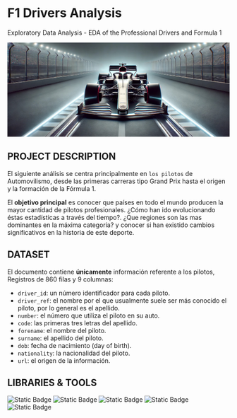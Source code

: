 # F1 Drivers Analysis
 Exploratory Data Analysis - EDA of the Professional Drivers and Formula 1  

![F1 Car](images/F1%20car.jpg)

## PROJECT DESCRIPTION

El siguiente análisis se centra principalmente en `los pilotos` de Automovilismo, desde las primeras carreras tipo Grand Prix hasta el origen y la formación de la Fórmula 1. 

El **objetivo principal** es conocer que países en todo el mundo producen la mayor cantidad de pilotos profesionales. ¿Cómo han ido evolucionando éstas estadísticas a través del tiempo?. ¿Que regiones son las mas dominantes en la máxima categoría? y conocer si han existido cambios significativos en la historia de este deporte.

## DATASET

El documento contiene **únicamente** información referente a los pilotos, Registros de 860 filas y 9 columnas:
 - `driver_id`: un número identificador para cada piloto.
 - `driver_ref`: el nombre por el que usualmente suele ser más conocido el piloto, por lo general es el apellido.
 - `number`: el número que utiliza el piloto en su auto.
 - `code`: las primeras tres letras del apellido.
 - `forename`: el nombre del piloto.
 - `surname`: el apellido del piloto.
 - `dob`: fecha de nacimiento (day of birth).
 - `nationality`: la nacionalidad del piloto.
 - `url`: el origen de la información.

## LIBRARIES & TOOLS

![Static Badge](https://img.shields.io/badge/Pandas-grey?style=flat&logo=pandas&logoColor=white&logoSize=auto)
![Static Badge](https://img.shields.io/badge/Numpy-red?style=flat&logo=numpy&logoColor=white&logoSize=auto)
![Static Badge](https://img.shields.io/badge/Seaborn-blue?style=flat&logo=appveyor&logoColor=white&logoSize=auto)
![Static Badge](https://img.shields.io/badge/Matplotlib-green?style=flat&logo=alwaysdata&logoColor=white&logoSize=auto)
![Static Badge](https://img.shields.io/badge/Python-orange?style=flat&logo=python&logoColor=white&logoSize=auto)

